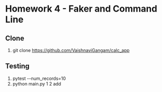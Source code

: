 # Homework 4 - Faker and Command Line

## Clone
1. git clone https://github.com/VaishnaviGangam/calc_app

## Testing
1. pytest --num_records=10
2. python main.py 1 2 add
